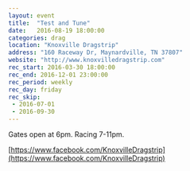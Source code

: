 ```yaml
---
layout: event
title:  "Test and Tune"
date:   2016-08-19 18:00:00
categories: drag
location: "Knoxville Dragstrip"
address: "160 Raceway Dr, Maynardville, TN 37807"
website: "http://www.knoxvilledragstrip.com"
rec_start: 2016-03-30 18:00:00
rec_end: 2016-12-01 23:00:00
rec_period: weekly
rec_day: friday
rec_skip:
 - 2016-07-01
 - 2016-09-30
---
```


Gates open at 6pm. Racing 7-11pm.

[https://www.facebook.com/KnoxvilleDragstrip](https://www.facebook.com/KnoxvilleDragstrip)
